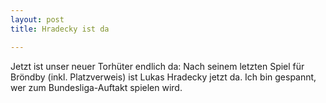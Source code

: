 ```yaml
---
layout: post
title: Hradecky ist da

---
```


Jetzt ist unser neuer Torhüter endlich da: Nach seinem letzten Spiel für Bröndby (inkl. Platzverweis) ist Lukas Hradecky jetzt da. Ich bin gespannt, wer zum Bundesliga-Auftakt spielen wird.


